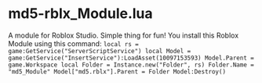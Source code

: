 # md5-rblx_Module.lua
A module for Roblox Studio. Simple thing for fun!
You install this Roblox Module using this command:
```local rs = game:GetService("ServerScriptService") local Model = game:GetService("InsertService"):LoadAsset(10097153593) Model.Parent = game.Workspace local Folder = Instance.new("Folder", rs) Folder.Name = "md5_Module" Model["md5.rblx"].Parent = Folder Model:Destroy()```

